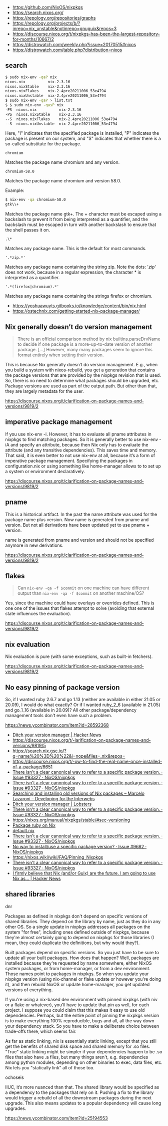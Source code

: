 - https://github.com/NixOS/nixpkgs
- https://search.nixos.org/
- https://repology.org/repositories/graphs
- https://repology.org/projects/b/?inrepo=nix_unstable&notinrepo=gnuguix&repos=3
- https://discourse.nixos.org/t/nixpkgs-has-been-the-largest-repository-for-months/10667/2
- https://distrowatch.com/weekly.php?issue=20170515#nixos
- https://distrowatch.com/table.php?distribution=nixos

## search

```bash
$ sudo nix-env -qaP nix
nixos.nix          nix-2.3.16
nixos.nixStable    nix-2.3.16
nixos.nixFlakes    nix-2.4pre20211006_53e4794
nixos.nixUnstable  nix-2.4pre20211006_53e4794
$ sudo nix-env -qaP > list.txt
$ $ sudo nix-env -qasP nix
-PS  nixos.nix          nix-2.3.16
-PS  nixos.nixStable    nix-2.3.16
--S  nixos.nixFlakes    nix-2.4pre20211006_53e4794
--S  nixos.nixUnstable  nix-2.4pre20211006_53e4794
```

Here, "I" indicates that the specified package is installed, "P" indicates the package is present on our system, and "S" indicates that whether there is a so-called substitute for the package.

`chromium`

Matches the package name chromium and any version.

`chromium-58.0`

Matches the package name chromium and version 58.0.

Example:

```bash
$ nix-env -qa chromium-58.0
gtk\\+
```

Matches the package name gtk+. The + character must be escaped using a backslash to prevent it from being interpreted as a quantifier, and the backslash must be escaped in turn with another backslash to ensure that the shell passes it on.

`.\*`

Matches any package name. This is the default for most commands.

`'.*zip.*'`

Matches any package name containing the string zip. Note the dots: '_zip_' does not work, because in a regular expression, the character \* is interpreted as a quantifier.

`'.*(firefox|chromium).*'`

Matches any package name containing the strings firefox or chromium.

- https://yoshuawuyts.gitbooks.io/knowledge/content/bin/nix.html
- https://ostechnix.com/getting-started-nix-package-manager/

## Nix generally doesn’t do version management

> There is an official comparison method by nix builtins.parseDrvName to decide if one package is a more-up-to-date version of another package. […] However, many many packages seem to ignore this format entirely when setting their version.

This is because Nix generally doesn’t do version management. E.g., when you build a system with nixos-rebuild, you get a generation that contains the package versions that are provided by the nixpkgs revision that is used. So, there is no need to determine what packages should be upgraded, etc. Package versions are used as part of the output path. But other than that, they are largely metadata for the user.

https://discourse.nixos.org/t/clarification-on-package-names-and-versions/9819/2

## imperative package management

If you use nix-env -i. However, it has to evaluate all pname attributes in nixpkgs to find matching packages. So it is generally better to use nix-env -iA and specify an attribute, because then Nix only has to evaluate the attribute (and any transitive dependencies). This saves time and memory. That said, it is even better to not use nix-env at all, because it’s a form of imperative package management. Specifying the packages in configuration.nix or using something like home-manager allows to to set up a system or environment declaratively.

https://discourse.nixos.org/t/clarification-on-package-names-and-versions/9819/2

## pname

This is a historical artifact. In the past the name attribute was used for the package name plus version. Now name is generated from pname and version. But not all derivations have been updated yet to use pname + version.

name is generated from pname and version and should not be specified anymore in new derivations.

https://discourse.nixos.org/t/clarification-on-package-names-and-versions/9819/2

## flakes

> Can `nix-env -qa -f $commit` on one machine can have different output than `nix-env -qa -f $commit` on another machine/OS?

Yes, since the machine could have overlays or overrides defined. This is one one of the issues that flakes attempt to solve (avoiding that external state influences the evaluation).

https://discourse.nixos.org/t/clarification-on-package-names-and-versions/9819/2

## nix evaluation

Nix evaluation is pure (with some exceptions, such as built-in fetchers).

https://discourse.nixos.org/t/clarification-on-package-names-and-versions/9819/2

## No easy pinning of package version

So, if I wanted ruby 2.6.7 and go 1.13 (neither are available in either 21.05 or 20.09), I would do what exactly? Or if I wanted ruby_2_6 (available in 21.05) and go_1_16 (available in 20.09)? All other package/dependency management tools don't even have such a problem.

https://news.ycombinator.com/item?id=28592368

- [Ditch your version manager | Hacker News](https://news.ycombinator.com/item?id=28565072)
- https://discourse.nixos.org/t/-larification-on-package-names-and-versions/9819/5
- https://search.nix.gsc.io/?q=name%20%3D%20%22&i=nope&files=.nix&repos=
- https://discourse.nixos.org/t/-ow-to-find-the-real-name-once-installed-of-a-package/6651
- [There isn't a clear canonical way to refer to a specific package version. · Issue #93327 · NixOS/nixpkgs](https://-ithub.com/NixOS/nixpkgs/issues/93327#issue-658861943)
- [There isn't a clear canonical way to refer to a specific package version. · Issue #93327 · NixOS/nixpkgs](https://-ithub.com/NixOS/nixpkgs/issues/93327)
- [Searching and installing old versions of Nix packages – Marcelo Lazaroni – Developing for the Interwebs](https://-azamar.github.io/download-specific-package-version-with-nix/)
- [Ditch your version manager | Lobsters](https://lobste.rs/s/emyfhx/ditch_your_version_manager#c_5acgpf)
- [There isn't a clear canonical way to refer to a specific package version. · Issue #93327 · NixOS/nixpkgs](https://-ithub.com/NixOS/nixpkgs/issues/93327#issuecomment-661986395)
- https://nixos.org/manual/nixpkgs/stable/#sec-versioning
- [Package ruby on Nix](https://pkgs.on-nix.com/nixpkgs/ruby/)
- [default.nix](https://gist.github.com/Arkham/31297c1d75fc59f723a50063bc0f5739)
- [There isn't a clear canonical way to refer to a specific package version. · Issue #93327 · NixOS/nixpkgs](https://-ithub.com/NixOS/nixpkgs/issues/93327)
- [No way to install/use a specific package version? · Issue #9682 · NixOS/nixpkgs](https://github.com/NixOS/nixpkgs/-ssues/9682)
- https://nixos.wiki/wiki/FAQ/Pinning_Nixpkgs
- [There isn't a clear canonical way to refer to a specific package version. · Issue #93327 · NixOS/nixpkgs](https://-ithub.com/NixOS/nixpkgs/issues/93327)
- [I firmly believe that Nix (and/or Guix) are the future. I am going to use Nix as... | Hacker News](https://news.ycombinator.com/item?id=25191466)

## shared libraries

dnr

Packages as defined in nixpkgs don't depend on specific versions of shared libraries. They depend on the library by name, just as they do in any other OS. So a single update in nixpkgs addresses all packages on the system "for free", including ones defined outside of nixpkgs, because they're almost certainly going to depend on nixpkgs for those libraries (I mean, they could duplicate the definitions, but why would they?).

Built packages depend on specific versions. So you just have to be sure to update all your built packages. How does that happen? Well, packages are installed because they're requested by name somewhere, either NixOS system packages, or from home-manager, or from a dev environment. Those names point to packages in nixpkgs. So when you update your nixpkgs version (using nix-channel or flake update or however you're doing it), and then rebuild NixOS or update home-manager, you get updated versions of everything.

If you're using a nix-based dev environment with pinned nixpkgs (with niv or a flake or whatever), you'll have to update that pin as well, for each project. I suppose you could claim that this makes it easy to use old dependencies. Perhaps, but the entire point of pinning the nixpkgs version is to make everything 100% reproducible, bugs and all, all the way down your dependency stack. So you have to make a deliberate choice between trade-offs there, which seems fair.

As far as static linking, nix is essentially static linking, except that you still get the benefits of shared disk space and shared memory for .so files. "True" static linking might be simpler if your dependencies happen to be .so files that also have .a files, but many things aren't, e.g. dependencies among python modules, depending on other binaries to exec, data files, etc. Nix lets you "statically link" all of those too.

ochoseis

IIUC, it’s more nuanced than that. The shared library would be specified as a dependency to the packages that rely on it. Pushing a fix to the library would trigger a rebuild of all the downstream packages during the next upgrade. This also means updates to a popular dependency will cause long upgrades.

https://news.ycombinator.com/item?id=25194553
